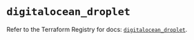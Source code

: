 # `digitalocean_droplet`

Refer to the Terraform Registry for docs: [`digitalocean_droplet`](https://registry.terraform.io/providers/digitalocean/digitalocean/2.67.0/docs/resources/droplet).
